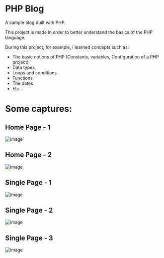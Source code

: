 # PHP Blog
A sample blog built with PHP.

This project is made in order to better understand the basics of the PHP language.

During this project, for example, I learned concepts such as:
- The basic notions of PHP (Constants, variables, Configuration of a PHP project)
- Data types
- Loops and conditions
- Functions
- The dates
- Etc...

# Some captures:

## Home Page - 1
![image](https://user-images.githubusercontent.com/59006429/217832275-fd90142a-1192-49e3-835d-241118f89996.png)

## Home Page - 2
![image](https://user-images.githubusercontent.com/59006429/217832327-72bed8de-ef2b-4c63-8e82-4ee206e3763a.png)

## Single Page - 1
![image](https://user-images.githubusercontent.com/59006429/217832377-37f7f649-7a96-4fd3-9a2b-c10bfb8e8f9c.png)

## Single Page - 2
![image](https://user-images.githubusercontent.com/59006429/217832347-a4104ee6-9d11-4390-ba73-8d017487df7f.png)

## Single Page - 3
![image](https://user-images.githubusercontent.com/59006429/217832397-8cdf2f23-c511-4651-b728-7e519a4a2bc8.png)
